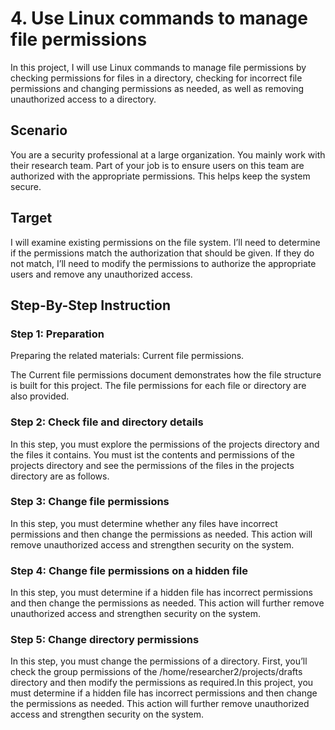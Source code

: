 # 4. Use Linux commands to manage file permissions

In this project, I will use Linux commands to manage file permissions by checking permissions for files in a directory, checking for incorrect file permissions and changing permissions as needed, as well as removing unauthorized access to a directory.

## Scenario

You are a security professional at a large organization. You mainly work with their research team. Part of your job is to ensure users on this team are authorized with the appropriate permissions. This helps keep the system secure. 

## Target

I will examine existing permissions on the file system. I’ll need to determine if the permissions match the authorization that should be given. If they do not match, I’ll need to modify the permissions to authorize the appropriate users and remove any unauthorized access.

## Step-By-Step Instruction

### Step 1: Preparation

Preparing the related materials: Current file permissions.

The Current file permissions document demonstrates how the file structure is built for this project. The file permissions for each file or directory are also provided.

### Step 2: Check file and directory details

In this step, you must explore the permissions of the projects directory and the files it contains. You must ist the contents and permissions of the projects directory and see the permissions of the files in the projects directory are as follows.

### Step 3: Change file permissions

In this step, you must determine whether any files have incorrect permissions and then change the permissions as needed. This action will remove unauthorized access and strengthen security on the system.

### Step 4: Change file permissions on a hidden file

In this step, you must determine if a hidden file has incorrect permissions and then change the permissions as needed. This action will further remove unauthorized access and strengthen security on the system.

### Step 5: Change directory permissions

In this step, you must change the permissions of a directory. First, you’ll check the group permissions of the /home/researcher2/projects/drafts directory and then modify the permissions as required.In this project, you must determine if a hidden file has incorrect permissions and then change the permissions as needed. This action will further remove unauthorized access and strengthen security on the system.
